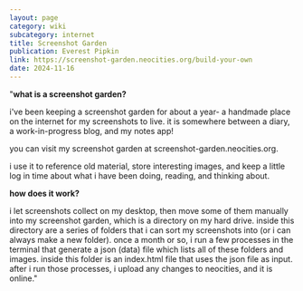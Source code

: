 ```yaml
---
layout: page
category: wiki
subcategory: internet
title: Screenshot Garden
publication: Everest Pipkin
link: https://screenshot-garden.neocities.org/build-your-own
date: 2024-11-16
---
```


"**what is a screenshot garden?**

i've been keeping a screenshot garden for about a year- a handmade place on the internet for my screenshots to live. it is somewhere between a diary, a work-in-progress blog, and my notes app!

you can visit my screenshot garden at screenshot-garden.neocities.org.

i use it to reference old material, store interesting images, and keep a little log in time about what i have been doing, reading, and thinking about.

**how does it work?**

i let screenshots collect on my desktop, then move some of them manually into my screenshot garden, which is a directory on my hard drive. inside this directory are a series of folders that i can sort my screenshots into (or i can always make a new folder). once a month or so, i run a few processes in the terminal that generate a json (data) file which lists all of these folders and images. inside this folder is an index.html file that uses the json file as input. after i run those processes, i upload any changes to neocities, and it is online."
